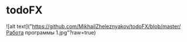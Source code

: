 # todoFX
![alt text]("https://github.com/MikhailZheleznyakov/todoFX/blob/master/Работа программы 1.jpg"?raw=true)
